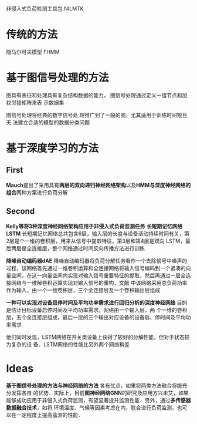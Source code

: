 非侵入式负荷检测工具包 NILMTK

# 传统的方法
隐马尔可夫模型 FHMM

# 基于图信号处理的方法
图具有表征和处理具有复杂结构数据的能力， 图信号处理通过定义一组节点和加权邻接矩阵来表 示数据集

图信号处理将经典的数字信号处 理推广到了一般的图，尤其适用于训练时间短且无 法建立合适的模型的数据分类问题

# 基于深度学习的方法
## First
**Mauch**提出了采用具有**两层的双向递归神经网络架构**以及**HMM与深度神经网络的组合**两种方案进行负荷分解

## Second 
**Kelly等将3种深度神经网络架构应用于非侵入式负荷监测任务**
**长短期记忆网络LSTM**
长短期记忆网络总共包含6层，输入层的长度与设备活动持续时间有关，第2层是个一维的卷积层，用来从信号中提取特征，第3层和第4层是双向 LSTM，最后两层是全连接层，整个网络通过时间反向传播方法进行训练

**降噪自动编码器dAE**
降噪自动编码器将负荷分解任务看作一个去除信号中噪声的过程，该网络首先通过一维卷积运算和全连接网络将输入信号编码到一个紧凑的向量空间，在这一向量空间内实现对输入信号重要特征的提取，然后再通过一层全连接网络与一维解卷积运算实现对输入信号的重构．文献 中该网络采用总负荷功率作为输入，由一个一维卷积层，三个全连接层及一个卷积输出层组成

**一种可以实现对设备启停时间及平均功率需求进行回归分析的深度神经网络**
目的是估计目标设备启停时间及平均功率需求，网络由一个输入层，两 个一维的卷积层，五个全连接层组成，最后一层的三个输出对应设备的设备启、停时间及平均功率需求

他们同时发现，LSTM网络在开关类设备上获得了较好的分解性能，但对于状态较为复杂的设 备．LSTM网络的性能比另外两个网络稍差

## 
# Ideas
**基于图信号处理的方法与神经网络的方法** 各有优点，如果将两类方法融合将能充分发挥各自 的优势．实际上，目前**图神经网络GNN**的研究及应用方兴未艾，如果能够成功应用于非侵入式负荷监测，有望显著提升监测性能．另外，通过**多传感器数据融合技术**，如将 环境温度、气候等因素考虑在内，联合进行负荷监测，也可以在一定程度上提高监测的性能．